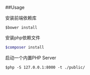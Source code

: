 ##Usage

安装前端依赖库
```text
$bower install
```


安装php依赖文件
```sh
$composer install
```



启动一个内置PHP Server
```text
$php -S 127.0.0.1:8000 -t ./public/
```